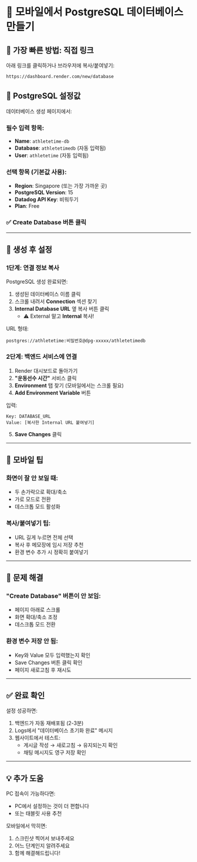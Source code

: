 # 📱 모바일에서 PostgreSQL 데이터베이스 만들기

## 🔗 가장 빠른 방법: 직접 링크

아래 링크를 클릭하거나 브라우저에 복사/붙여넣기:

```
https://dashboard.render.com/new/database
```

## 📝 PostgreSQL 설정값

데이터베이스 생성 페이지에서:

### 필수 입력 항목:
- **Name**: `athletetime-db`
- **Database**: `athletetimedb` (자동 입력됨)
- **User**: `athletetime` (자동 입력됨)

### 선택 항목 (기본값 사용):
- **Region**: Singapore (또는 가장 가까운 곳)
- **PostgreSQL Version**: 15
- **Datadog API Key**: 비워두기
- **Plan**: Free

### ✅ Create Database 버튼 클릭

---

## 🔧 생성 후 설정

### 1단계: 연결 정보 복사

PostgreSQL 생성 완료되면:

1. 생성된 데이터베이스 이름 클릭
2. 스크롤 내려서 **Connection** 섹션 찾기
3. **Internal Database URL** 옆 복사 버튼 클릭
   - ⚠️ External 말고 **Internal** 복사!

URL 형태:
```
postgres://athletetime:비밀번호@dpg-xxxxx/athletetimedb
```

### 2단계: 백엔드 서비스에 연결

1. Render 대시보드로 돌아가기
2. **"운동선수 시간"** 서비스 클릭
3. **Environment** 탭 찾기 (모바일에서는 스크롤 필요)
4. **Add Environment Variable** 버튼

입력:
```
Key: DATABASE_URL
Value: [복사한 Internal URL 붙여넣기]
```

5. **Save Changes** 클릭

---

## 📱 모바일 팁

### 화면이 잘 안 보일 때:
- 두 손가락으로 확대/축소
- 가로 모드로 전환
- 데스크톱 모드 활성화

### 복사/붙여넣기 팁:
- URL 길게 누르면 전체 선택
- 복사 후 메모장에 임시 저장 추천
- 환경 변수 추가 시 정확히 붙여넣기

---

## 🚨 문제 해결

### "Create Database" 버튼이 안 보임:
- 페이지 아래로 스크롤
- 화면 확대/축소 조정
- 데스크톱 모드 전환

### 환경 변수 저장 안 됨:
- Key와 Value 모두 입력했는지 확인
- Save Changes 버튼 클릭 확인
- 페이지 새로고침 후 재시도

---

## ✅ 완료 확인

설정 성공하면:
1. 백엔드가 자동 재배포됨 (2-3분)
2. Logs에서 "데이터베이스 초기화 완료" 메시지
3. 웹사이트에서 테스트:
   - 게시글 작성 → 새로고침 → 유지되는지 확인
   - 채팅 메시지도 영구 저장 확인

---

## 💡 추가 도움

PC 접속이 가능하다면:
- PC에서 설정하는 것이 더 편합니다
- 또는 태블릿 사용 추천

모바일에서 막히면:
1. 스크린샷 찍어서 보내주세요
2. 어느 단계인지 알려주세요
3. 함께 해결해드립니다!